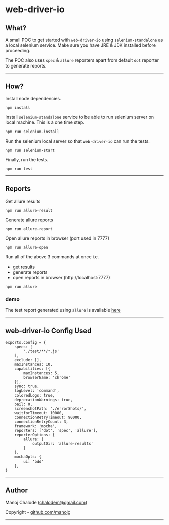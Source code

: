 # web-driver-io

## What?

A small POC to get started with `web-driver-io` using `selenium-standalone` as a local selenium service. Make sure you have JRE & JDK installed before proceeding.

The POC also uses `spec` & `allure` reporters apart from default `dot` reporter to generate reports.

---

## How?

Install node dependencies.

```shell
npm install
```

Install `selenium-standalone` service to be able to run selenium server on local machine. This is a one time step.

```shell
npm run selenium-install
```

Run the selenium local server so that `web-driver-io` can run the tests.

```shell
npm run selenium-start
```

Finally, run the tests.

```shell
npm run test
```

---

## Reports

Get allure results

```shell
npm run allure-result
```

Generate allure reports

```shell
npm run allure-report
```

Open allure reports in browser (port used in 7777)

```shell
npm run allure-open
```

Run all of the above 3 commands at once i.e. 
- get results
- generate reports
- open reports in browser (http://localhost:7777)

```shell
npm run allure
```

### demo

The test report generated using `allure` is available [here](https://manojc.github.io/web-driver-io/)

---

## web-driver-io Config Used

```shell
exports.config = {
    specs: [
        './test/**/*.js'
    ],
    exclude: [],
    maxInstances: 10,
    capabilities: [{
        maxInstances: 5,
        browserName: 'chrome'
    }],
    sync: true,
    logLevel: 'command',
    coloredLogs: true,
    deprecationWarnings: true,
    bail: 0,
    screenshotPath: './errorShots/',
    waitforTimeout: 10000,
    connectionRetryTimeout: 90000,
    connectionRetryCount: 3,
    framework: 'mocha',
    reporters: ['dot', 'spec', 'allure'],
    reporterOptions: {
        allure: {
            outputDir: 'allure-results'
        }
    },
    mochaOpts: {
        ui: 'bdd'
    },
}
```

---

## Author

Manoj Chalode (chalodem@gmail.com)

Copyright - [github.com/manojc](https://github.com/manojc)

---
